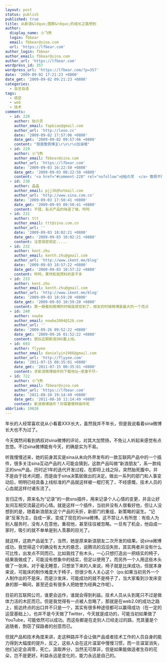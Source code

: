 ```yaml
---
layout: post
status: publish
published: true
title: 从新浪&ldquo;围脖&rdquo;的成长之路想到
author:
  display_name: 小飞熊
  login: fbbear
  email: fbbear@sina.com
  url: 'https://lfbear.com'
author_login: fbbear
author_email: fbbear@sina.com
author_url: 'https://lfbear.com'
wordpress_id: 357
wordpress_url: 'https://lfbear.com/?p=357'
date: '2009-09-02 17:21:23 +0800'
date_gmt: '2009-09-02 09:21:23 +0800'
categories:
  - 自言自语
tags:
  - 感受
  - web
  - 技术
comments:
  - id: 228
    author: 枯の灵
    author_email: fapbiao@gmail.com
    author_url: 'http://looo.cc'
    date: '2009-09-02 17:57:06 +0800'
    date_gmt: '2009-09-02 09:57:06 +0800'
    content: "很是敬佩博主\r\n\r\n加油哦"
  - id: 229
    author: 小飞熊
    author_email: fbbear@sina.com
    author_url: 'https://lfbear.com'
    date: '2009-09-03 16:22:50 +0800'
    date_gmt: '2009-09-03 08:22:50 +0800'
    content: '<a href="#comment-228" rel="nofollow">@枯の灵  </a> 敬佩不敢当，共同加油，呵呵'
  - id: 230
    author: 晶晶
    author_email: pjj36@hotmail.com
    author_url: 'http://www.sina.com.cn'
    date: '2009-09-03 17:50:41 +0800'
    date_gmt: '2009-09-03 09:50:41 +0800'
    content: 不错，有点产品的味道了哦，呵呵
  - id: 231
    author: ttt
    author_email: ttt@sina.com.cn
    author_url: ''
    date: '2009-09-03 18:02:21 +0800'
    date_gmt: '2009-09-03 10:02:21 +0800'
    content: 注意保密规定.....
  - id: 232
    author: kent.zhu
    author_email: kenth.zhu@gmail.com
    author_url: 'http://www.ikent.me/blog'
    date: '2009-09-03 18:57:22 +0800'
    date_gmt: '2009-09-03 10:57:22 +0800'
    content: 呵呵，果然和我预料的差不多
  - id: 233
    author: kent.zhu
    author_email: kenth.zhu@gmail.com
    author_url: 'http://www.ikent.me/blog'
    date: '2009-09-03 18:59:20 +0800'
    date_gmt: '2009-09-03 10:59:20 +0800'
    content: 第一眼看到微博的时候就感觉到了，朋友的时候微博是最大的一个亮点
  - id: 240
    author: nowbe
    author_email: nowbe2004@126.com
    author_url: ''
    date: '2009-09-26 09:52:22 +0800'
    date_gmt: '2009-09-26 01:52:22 +0800'
    content: 貌似近期新浪SNS要上线。
  - id: 693
    author: flyyee
    author_email: danielyin1986@gmail.com
    author_url: 'http://flyyee.com'
    date: '2011-07-15 08:35:01 +0800'
    date_gmt: '2011-07-15 00:35:01 +0800'
    content: 求新浪微博插件的下载地址~感激不尽~
  - id: 722
    author: 小飞熊
    author_email: fbbear@sina.com
    author_url: 'https://lfbear.com'
    date: '2011-08-10 19:14:49 +0800'
    date_gmt: '2011-08-10 11:14:49 +0800'
    content: 新浪微博插件？你需要哪种插件呢
abbrlink: 19626
---
```

<p>年长的人经常喜欢说从小看着XXX长大，虽然我并不年长，但是我说看着sina微博长大也不为过了。</p>
<p>今天偶然间看到炳叔对sina微博的评论，对其大加赞扬，不免让人听起来感觉有点忽悠。不过sina微博能有今天，的确是实为不易。</p>
<!--more-->
<p>听我慢慢述来，她的前身其实是sina从未向外界发布的一款互联网产品中的一个插件，很多关注sina互动产品的人可能会猜到，这款产品叫做&ldquo;新浪朋友&rdquo;，系一款纯正的sns产品，历时近1年的迭代开发过程，在即将上线之际，突然胎死腹中。并不是由于技术问题，而是由于sina决策层做出的决定。做出一系列的部门和人事变动后，明明已经具备上线标准的产品就这样被一棍打死了，不经感慨，技术人员的心血就这样付诸东流了。</p>
<p>言归正传，原来名为&ldquo;记录&rdquo;的一款sns插件，用来记录个人心情的变更，并且让好友间互相交流最近的心情。就是这样一个插件，当初并没有人很看好他，但让人没想到的是，随着新浪朋友这个产品的夭折，新部门的重组，新策略的诞生。&ldquo;记录&rdquo;反客为主，自成一家，变成了现在的sina微博。这不禁让人有所思：有些人为别人服务时，没有人在意他，重视他，甚至往往被忽略。一旦有了机会，他自成一家时，吸引的就不单单是别人羡慕的目光了。</p>
<p>就这样，这款产品诞生了，当然，她是原来新浪朋友二次开发的结果。说sina微博成功，我觉得这个的确没有太大的悬念，说腾讯的滔滔失败，其实两者并没有什么可比性，出发点不同而已。比如我找了些木头，一心只想打造出一把结实的椅子，结果我做成了，可能没有想象中的结实，但足以使用了。而另外一个人用这些木头做了一张床。对于毫无睡意，只想坐下来的人来说，椅子就是比床成功，但就本身来说，可能床的制作难度大于椅子，但很少有人关心这个（ps:如果当初另外一个人制作出的不是床，而是沙发床，可能成功的就不是椅子了，当大家看到沙发床变身的那一瞬间，甚至还会有很多人把她誉为经典之作呢）。</p>
<p>目前的互联网公司，谁更会运作，谁就会得到利益。技术人员从头到尾只不过是做体力活的木匠而已。但是我觉得有一点被人忽略了，那就是在web2.0的成功之路上，抵达终点的出口并不只是一个，其实有很多种途径都可以赢得成功（在一定的运营基础上）。也并不是今天做了Twitter，今天就是成功的，可能当初如果做了YouTube，可能依然可以成功。而这些都是在走别人已经走过的路，充其量是个追随者，剽窃了探路者的创意而已。</p>
<p>但就产品和技术角度来讲，走这种路并不会让做产品或者技术工作的人员自身的能力得到大幅度的提升，反之，这些人会在这片温室中慢慢习惯，而一旦温室消失，他们必定会凋零，死亡。汲取养分，当然无可厚非，但是如果能做适者生存的花朵，岂不是更好。利益永远是变化的，能力永远是自己的。</p>
